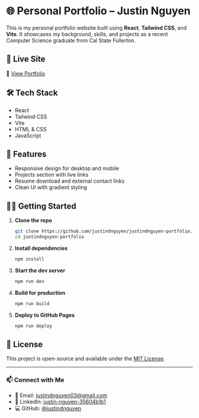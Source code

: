 # 🌐 Personal Portfolio – Justin Nguyen

This is my personal portfolio website built using **React**, **Tailwind CSS**, and **Vite**. It showcases my background, skills, and projects as a recent Computer Science graduate from Cal State Fullerton.

## 🚀 Live Site
🔗 [View Portfolio](https://justindnguyen.github.io/justindnguyen-portfolio/)

## 🛠️ Tech Stack
- React
- Tailwind CSS
- Vite
- HTML & CSS
- JavaScript

## 📁 Features
- Responsive design for desktop and mobile
- Projects section with live links
- Resume download and external contact links
- Clean UI with gradient styling

## 🧑‍💻 Getting Started

1. **Clone the repo**
   ```bash
   git clone https://github.com/justindnguyen/justindnguyen-portfolio.git
   cd justindnguyen-portfolio
   ```

2. **Install dependencies**
   ```bash
   npm install
   ```

3. **Start the dev server**
   ```bash
   npm run dev
   ```

4. **Build for production**
   ```bash
   npm run build
   ```

5. **Deploy to GitHub Pages**
   ```bash
   npm run deploy
   ```

## 📝 License
This project is open-source and available under the [MIT License](LICENSE).

---

### 📫 Connect with Me
- 📧 Email: justindnguyen03@gmail.com  
- 💼 LinkedIn: [justin-nguyen-35604b1b1](https://www.linkedin.com/in/justin-nguyen-35604b1b1)  
- 💻 GitHub: [@justindnguyen](https://github.com/justindnguyen)
```